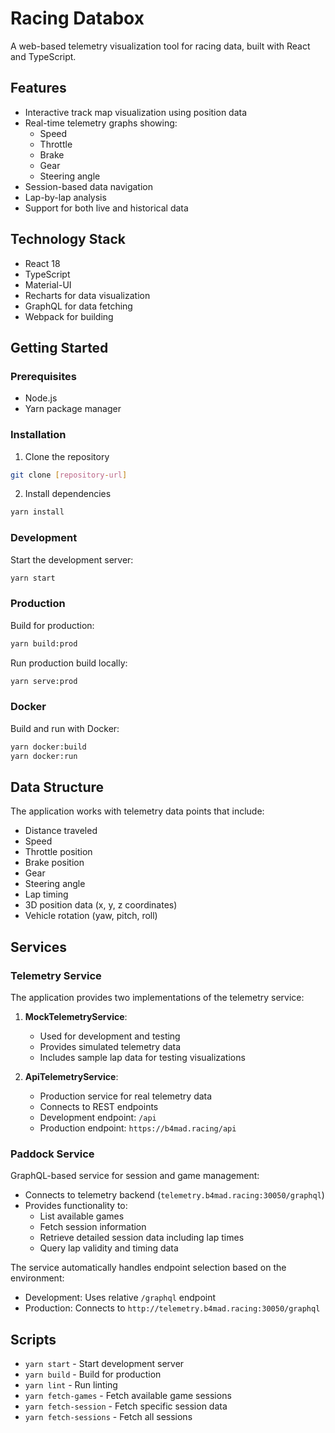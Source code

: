 # Racing Databox

A web-based telemetry visualization tool for racing data, built with React and TypeScript.

## Features

- Interactive track map visualization using position data
- Real-time telemetry graphs showing:
  - Speed
  - Throttle
  - Brake
  - Gear
  - Steering angle
- Session-based data navigation
- Lap-by-lap analysis
- Support for both live and historical data

## Technology Stack

- React 18
- TypeScript
- Material-UI
- Recharts for data visualization
- GraphQL for data fetching
- Webpack for building

## Getting Started

### Prerequisites

- Node.js
- Yarn package manager

### Installation

1. Clone the repository
```bash
git clone [repository-url]
```

2. Install dependencies
```bash
yarn install
```

### Development

Start the development server:
```bash
yarn start
```

### Production

Build for production:
```bash
yarn build:prod
```

Run production build locally:
```bash
yarn serve:prod
```

### Docker

Build and run with Docker:
```bash
yarn docker:build
yarn docker:run
```

## Data Structure

The application works with telemetry data points that include:
- Distance traveled
- Speed
- Throttle position
- Brake position
- Gear
- Steering angle
- Lap timing
- 3D position data (x, y, z coordinates)
- Vehicle rotation (yaw, pitch, roll)

## Services

### Telemetry Service

The application provides two implementations of the telemetry service:

1. **MockTelemetryService**:
   - Used for development and testing
   - Provides simulated telemetry data
   - Includes sample lap data for testing visualizations

2. **ApiTelemetryService**:
   - Production service for real telemetry data
   - Connects to REST endpoints
   - Development endpoint: `/api`
   - Production endpoint: `https://b4mad.racing/api`

### Paddock Service

GraphQL-based service for session and game management:
- Connects to telemetry backend (`telemetry.b4mad.racing:30050/graphql`)
- Provides functionality to:
  - List available games
  - Fetch session information
  - Retrieve detailed session data including lap times
  - Query lap validity and timing data

The service automatically handles endpoint selection based on the environment:
- Development: Uses relative `/graphql` endpoint
- Production: Connects to `http://telemetry.b4mad.racing:30050/graphql`

## Scripts

- `yarn start` - Start development server
- `yarn build` - Build for production
- `yarn lint` - Run linting
- `yarn fetch-games` - Fetch available game sessions
- `yarn fetch-session` - Fetch specific session data
- `yarn fetch-sessions` - Fetch all sessions
